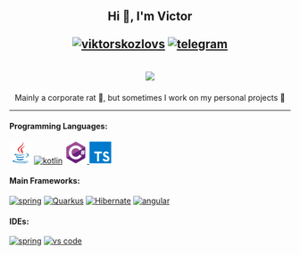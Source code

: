 <h2 align="center">Hi 👋, I'm Viсtor<br><br>
   <a href="https://linkedin.com/in/viktorskozlovs" target="_blank"><img src="https://cdn.jsdelivr.net/npm/simple-icons@3.0.1/icons/linkedin.svg" alt="viktorskozlovs" height="25" width="25" /></a>
  <a href="https://t.me/clive00lewis" target="blank"><img src="https://cdn.worldvectorlogo.com/logos/telegram-1.svg" alt="telegram" height="25" width="25" /></a>
</h2>
<h4 align="center">
 
  <br>
  <img src="https://media3.giphy.com/media/3oKIPsx2VAYAgEHC12/200.gif">
</h4>

<p align="center">Mainly a corporate rat 🐀, but sometimes I work on my personal projects 🤫</p>
<hr>

<h4 align="left">Programming Languages:</h4>
<p align="left"> <a href="https://www.java.com" target="_blank"> <img src="https://raw.githubusercontent.com/devicons/devicon/master/icons/java/java-original.svg" alt="java" width="40" height="40"/></a> <a href="https://kotlinlang.org" target="_blank"> <img src="https://www.vectorlogo.zone/logos/kotlinlang/kotlinlang-icon.svg" alt="kotlin" width="40" height="40"/></a> <a href="https://www.w3schools.com/cs/" target="_blank"> <img src="https://raw.githubusercontent.com/devicons/devicon/master/icons/csharp/csharp-original.svg" alt="csharp" width="40" height="40"/> </a><a href="https://www.typescriptlang.org/" target="_blank"> <img src="https://raw.githubusercontent.com/devicons/devicon/master/icons/typescript/typescript-original.svg" alt="typescript" width="40" height="40"/> </a> </p>
<h4 align="left">Main Frameworks:</h4>
<p align="left">
  <a href="https://spring.io/" target="_blank"> <img src="https://cdn.worldvectorlogo.com/logos/spring-3.svg" alt="spring" width="40" height="40"/></a> 
  <a href="https://quarkus.io/" target="_blank"> <img src="https://design.jboss.org/quarkus/logo/final/PNG/quarkus_icon_rgb_64px_default.png" alt="Quarkus" width="40" height="40"/></a>
  <a href="https://hibernate.org/" target="_blank"> <img src="https://cdn.worldvectorlogo.com/logos/hibernate.svg" alt="Hibernate" width="40" height="40"/></a>
  <a href="https://angular.io/" target="_blank"> <img src="https://cdn.worldvectorlogo.com/logos/angular-icon-1.svg" alt="angular" width="40" height="40"/></a>
</p>
<h4 align="left">IDEs:</h4>
<p align="left">
  <a href="https://www.jetbrains.com/idea/" target="_blank"> <img src="https://cdn.worldvectorlogo.com/logos/intellij-idea-1.svg" alt="spring" width="40" height="40"/></a> 
  <a href="https://code.visualstudio.com/" target="_blank"> <img src="https://upload.wikimedia.org/wikipedia/commons/thumb/9/9a/Visual_Studio_Code_1.35_icon.svg/2048px-Visual_Studio_Code_1.35_icon.svg.png" alt="vs code" width="40" height="40"/></a>
